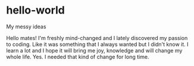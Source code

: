# hello-world
My messy ideas

Hello mates!
  I'm freshly mind-changed and I lately discovered my passion to coding.
  Like it was something that I always wanted but I didn't know it.
  I learn a lot and I hope it will bring me joy, knowledge and will change my whole life.
  Yes. I needed that kind of change for long time.

